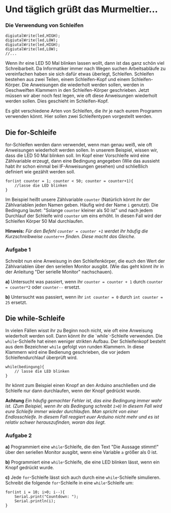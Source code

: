 # Und täglich grüßt das Murmeltier... 
### Die Verwendung von Schleifen

```arduino 
digiutalWrite(led,HIGH);
digiutalWrite(led,LOW);
digiutalWrite(led,HIGH);
digiutalWrite(led,LOW);
//...
```
Wenn ihr eine LED 50 Mal blinken lassen wollt, dann ist das ganz schön viel Schreibarbeit. Da Informatiker immer nach Wegen suchen Arbeitsabläufe zu vereinfachen haben sie sich dafür etwas überlegt, Schleifen. Schleifen bestehen aus zwei Teilen, einem Schleifen-Kopf und einem Schleifen-Körper. Die Anweisungen die wiederholt werden sollen, werden in Geschweiften Klammern in den Schleifen-Körper geschrieben. Jetzt müssen wir aber noch fest legen, wie oft diese Anweisungen wiederholt werden sollen. 
Dies geschieht im Schleifen-Kopf.

Es gibt verschiedene Arten von Schleifen, die ihr je nach eurem Programm verwenden könnt. Hier sollen zwei Schleifentypen vorgestellt werden. 

## Die for-Schleife
for-Schleifen werden dann verwendet, wenn man genau weiß, wie oft Anweisungen wiederholt werden sollen. In unserem Beispiel, wissen wir, dass die LED 50 Mal blinken soll. 
Im Kopf einer Vorschleife wird eine Zählvariable erzeugt, dann eine Bedingung angegeben (Wie das aussieht habt ihr schon einmal bei IF-Anweisungen gesehen) und schließlich definiert wie gezählt werden soll.

```arduino
for(int counter = 1; counter < 50; counter = counter+1){
    //lasse die LED blinken
}
```
Im Beispiel heißt unsere Zählvariable `counter` (Natürlich könnt ihr der Zählvariablen jeden Namen geben. Häufig wird der Name `i` genutzt). Die Bedingung lautet: "Solange `counter` kleiner als 50 ist" und nach jedem Durchlauf der Schleife wird `counter` um eins erhöht.
In diesen Fall wird der Schleifen Körper 50 Mal durchlaufen.

**Hinweis:** *Für den Befehl `counter = counter +1` werdet ihr häufig die Kurzschreibweise `counter++` finden. Diese macht das Gleiche.*

### Aufgabe 1 
Schreibt nun eine Anweisung in den Schleifenkörper, die euch den Wert der Zählvariablen über den seriellen Monitor ausgibt. (Wie das geht könnt ihr in der Anleitung "Der serielle Monitor" nachschauen).

**a)** Untersucht was passiert, wenn ihr `counter = counter + 1` durch `counter = counter*2` oder `counter--` ersetzt.

**b)** Untersucht was passiert, wenn ihr `int counter = 0` durch `int counter = 25` ersetzt.

## Die while-Schleife
In vielen Fällen wisst ihr zu Beginn noch nicht, wie oft eine Anweisung wiederholt werden soll. Dann könnt ihr die ´while´-Schleife verwenden. Die `while`-Schleife hat einen weniger strikten Aufbau. Der Schleifenkopf besteht aus dem Bezeichner `while` gefolgt von runden Klammern. In diese Klammern wird eine Bedienung geschrieben, die vor jedem Schleifendurchlauf überprüft wird.   

```arduino
while(bedingung){
    // lasse die LED blinken
}
```
Ihr könnt zum Beispiel einen Knopf an den Arduino anschließen und die Schleife nur dann durchlaufen, wenn der Knopf gedrückt wurde. 

**Achtung** *Ein häufig gemachter Fehler ist, das eine Bedingung immer wahr ist. (Zum Beispiel, wenn ihr als Bedingung schreibt `1>0`) In diesem Fall wird eure Schleife immer wieder durchlaufen. Man spricht von einer Endlosschleife. In diesem Fall reagiert euer Arduino nicht mehr und es ist relativ schwer herauszufinden, woran das liegt.*

### Aufgabe 2
**a)** Programmiert eine `while`-Schleife, die den Text "Die Aussage stimmt!" über den seriellen Monitor ausgibt, wenn eine Variable `a` größer als 0 ist. 

**b)** Programmiert eine `while`-Schleife, die eine LED blinken lässt, wenn ein Knopf gedrückt wurde. 

**c)** Jede `for`-Schleife lässt sich auch durch eine `while`-Schleife simulieren. Schreibt die folgende `for`-Schleife in eine `while`-Schleife um:
```arduino
for(int i = 10; i>0; i--){
    Serial.print("Countdown: ");
    Serial.println(i);
}
```


